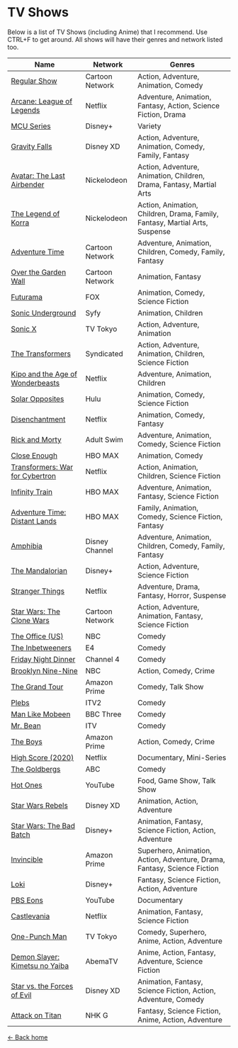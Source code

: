 TV Shows
===========================

Below is a list of TV Shows (including Anime) that I recommend. Use CTRL+F to get around. All shows will have their genres and network listed too.

|Name|Network|Genres|
|---|---|---|
|[Regular Show](https://trakt.tv/shows/regular-show)|Cartoon Network|Action, Adventure, Animation, Comedy||
|[Arcane: League of Legends](https://trakt.tv/shows/arcane)|Netflix|Adventure, Animation, Fantasy, Action, Science Fiction, Drama|
|[MCU Series](https://trakt.tv/users/crxssed/lists/mcu?sort=released,desc)|Disney+|Variety|
|[Gravity Falls](https://trakt.tv/shows/gravity-falls)|Disney XD|Action, Adventure, Animation, Comedy, Family, Fantasy|
|[Avatar: The Last Airbender](https://trakt.tv/shows/avatar-the-last-airbender)|Nickelodeon|Action, Adventure, Animation, Children, Drama, Fantasy, Martial Arts|
|[The Legend of Korra](https://trakt.tv/shows/the-legend-of-korra)|Nickelodeon|Action, Animation, Children, Drama, Family, Fantasy, Martial Arts, Suspense|
|[Adventure Time](https://trakt.tv/shows/adventure-time)|Cartoon Network|Adventure, Animation, Children, Comedy, Family, Fantasy|
|[Over the Garden Wall](https://trakt.tv/shows/over-the-garden-wall)|Cartoon Network|Animation, Fantasy|
|[Futurama](https://trakt.tv/shows/futurama)|FOX|Animation, Comedy, Science Fiction|
|[Sonic Underground](https://trakt.tv/shows/sonic-underground)|Syfy|Animation, Children|
|[Sonic X](https://trakt.tv/shows/sonic-x)|TV Tokyo|Action, Adventure, Animation|
|[The Transformers](https://trakt.tv/shows/the-transformers)|Syndicated|Action, Adventure, Animation, Children, Science Fiction|
|[Kipo and the Age of Wonderbeasts](https://trakt.tv/shows/kipo-and-the-age-of-wonderbeasts)|Netflix|Adventure, Animation, Children|
|[Solar Opposites](https://trakt.tv/shows/solar-opposites)|Hulu|Animation, Comedy, Science Fiction|
|[Disenchantment](https://trakt.tv/shows/disenchantment)|Netflix|Animation, Comedy, Fantasy|
|[Rick and Morty](https://trakt.tv/shows/rick-and-morty)|Adult Swim|Adventure, Animation, Comedy, Science Fiction|
|[Close Enough](https://trakt.tv/shows/close-enough)|HBO MAX|Animation, Comedy|
|[Transformers: War for Cybertron](https://trakt.tv/shows/transformers-war-for-cybertron-trilogy)|Netflix|Action, Animation, Children, Science Fiction|
|[Infinity Train](https://trakt.tv/shows/infinity-train)|HBO MAX|Adventure, Animation, Fantasy, Science Fiction|
|[Adventure Time: Distant Lands](https://trakt.tv/shows/adventure-time-distant-lands-2020-170077)|HBO MAX|Family, Animation, Comedy, Science Fiction, Fantasy|
|[Amphibia](https://trakt.tv/shows/amphibia)|Disney Channel|Adventure, Animation, Children, Comedy, Family, Fantasy|
|[The Mandalorian](https://trakt.tv/shows/the-mandalorian)|Disney+|Action, Adventure, Science Fiction|
|[Stranger Things](https://trakt.tv/shows/stranger-things)|Netflix|Adventure, Drama, Fantasy, Horror, Suspense|
|[Star Wars: The Clone Wars](https://trakt.tv/shows/star-wars-the-clone-wars)|Cartoon Network|Action, Adventure, Animation, Fantasy, Science Fiction|
|[The Office (US)](https://trakt.tv/shows/the-office)|NBC|Comedy|
|[The Inbetweeners](https://trakt.tv/shows/the-inbetweeners)|E4|Comedy|
|[Friday Night Dinner](https://trakt.tv/shows/friday-night-dinner)|Channel 4|Comedy|
|[Brooklyn Nine-Nine](https://trakt.tv/shows/brooklyn-nine-nine)|NBC|Action, Comedy, Crime|
|[The Grand Tour](https://trakt.tv/shows/the-grand-tour)|Amazon Prime|Comedy, Talk Show|
|[Plebs](https://trakt.tv/shows/plebs)|ITV2|Comedy|
|[Man Like Mobeen](https://trakt.tv/shows/man-like-mobeen)|BBC Three|Comedy|
|[Mr. Bean](https://trakt.tv/shows/mr-bean-1990)|ITV|Comedy|
|[The Boys](https://trakt.tv/shows/the-boys-2019)|Amazon Prime|Action, Comedy, Crime|
|[High Score (2020)](https://trakt.tv/shows/high-score-2020)|Netflix|Documentary, Mini-Series|
|[The Goldbergs](https://trakt.tv/shows/the-goldbergs-2013)|ABC|Comedy|
|[Hot Ones](https://trakt.tv/shows/hot-ones)|YouTube|Food, Game Show, Talk Show|
|[Star Wars Rebels](https://trakt.tv/shows/star-wars-rebels)|Disney XD|Animation, Action, Adventure|
|[Star Wars: The Bad Batch](https://trakt.tv/shows/the-bad-batch)|Disney+|Animation, Fantasy, Science Fiction, Action, Adventure|
|[Invincible](https://trakt.tv/shows/invincible-2021)|Amazon Prime|Superhero, Animation, Action, Adventure, Drama, Fantasy, Science Fiction|
|[Loki](https://trakt.tv/shows/loki-2021)|Disney+|Fantasy, Science Fiction, Action, Adventure|
|[PBS Eons](https://trakt.tv/shows/eons)|YouTube|Documentary|
|[Castlevania](https://trakt.tv/shows/castlevania)|Netflix|Animation, Fantasy, Science Fiction|
|[One-Punch Man](https://trakt.tv/shows/one-punch-man)|TV Tokyo|Comedy, Superhero, Anime, Action, Adventure|
|[Demon Slayer: Kimetsu no Yaiba](https://trakt.tv/shows/demon-slayer-kimetsu-no-yaiba)|AbemaTV|Anime, Action, Fantasy, Adventure, Science Fiction|
|[Star vs. the Forces of Evil](https://trakt.tv/shows/star-vs-the-forces-of-evil)|Disney XD|Animation, Fantasy, Science Fiction, Action, Adventure, Comedy|
|[Attack on Titan](https://trakt.tv/shows/attack-on-titan)|NHK G|Fantasy, Science Fiction, Anime, Action, Adventure|

[<- Back home](..)
